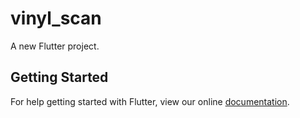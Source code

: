 # vinyl_scan

A new Flutter project.

## Getting Started

For help getting started with Flutter, view our online
[documentation](https://flutter.io/).
